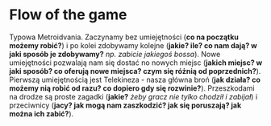 # Flow of the game
Typowa Metroidvania. Zaczynamy bez umiejętności (**co na początku możemy robić?**) i po kolei zdobywamy kolejne (**jakie? ile? co nam dają? w jaki sposób je zdobywamy?** *np. zabicie jakiegoś bossa*). Nowe umiejętności pozwalają nam się dostać no nowych miejsc (**jakich miejsc? w jaki sposób? co oferują nowe miejsca? czym się różnią od poprzednich?**). Pierwszą umiejętnością jest Telekineza - nasza główna broń (**jak działa? co możemy nią robić od razu? co dopiero gdy się rozwinie?**). Przeszkodami na drodze są proste zagadki (**jakie?** *żeby gracz nie tylko chodził i zabijał*) i przeciwnicy (**jacy? jak mogą nam zaszkodzić? jak się poruszają? jak można ich zabić?**).